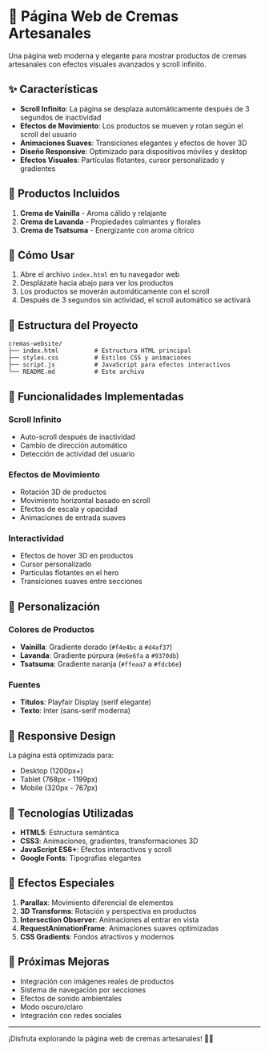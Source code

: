# 🌿 Página Web de Cremas Artesanales

Una página web moderna y elegante para mostrar productos de cremas artesanales con efectos visuales avanzados y scroll infinito.

## ✨ Características

- **Scroll Infinito**: La página se desplaza automáticamente después de 3 segundos de inactividad
- **Efectos de Movimiento**: Los productos se mueven y rotan según el scroll del usuario
- **Animaciones Suaves**: Transiciones elegantes y efectos de hover 3D
- **Diseño Responsive**: Optimizado para dispositivos móviles y desktop
- **Efectos Visuales**: Partículas flotantes, cursor personalizado y gradientes

## 🎨 Productos Incluidos

1. **Crema de Vainilla** - Aroma cálido y relajante
2. **Crema de Lavanda** - Propiedades calmantes y florales
3. **Crema de Tsatsuma** - Energizante con aroma cítrico

## 🚀 Cómo Usar

1. Abre el archivo `index.html` en tu navegador web
2. Desplázate hacia abajo para ver los productos
3. Los productos se moverán automáticamente con el scroll
4. Después de 3 segundos sin actividad, el scroll automático se activará

## 📁 Estructura del Proyecto

```
cremas-website/
├── index.html          # Estructura HTML principal
├── styles.css          # Estilos CSS y animaciones
├── script.js           # JavaScript para efectos interactivos
└── README.md           # Este archivo
```

## 🎯 Funcionalidades Implementadas

### Scroll Infinito
- Auto-scroll después de inactividad
- Cambio de dirección automático
- Detección de actividad del usuario

### Efectos de Movimiento
- Rotación 3D de productos
- Movimiento horizontal basado en scroll
- Efectos de escala y opacidad
- Animaciones de entrada suaves

### Interactividad
- Efectos de hover 3D en productos
- Cursor personalizado
- Partículas flotantes en el hero
- Transiciones suaves entre secciones

## 🎨 Personalización

### Colores de Productos
- **Vainilla**: Gradiente dorado (`#f4e4bc` a `#d4af37`)
- **Lavanda**: Gradiente púrpura (`#e6e6fa` a `#9370db`)
- **Tsatsuma**: Gradiente naranja (`#ffeaa7` a `#fdcb6e`)

### Fuentes
- **Títulos**: Playfair Display (serif elegante)
- **Texto**: Inter (sans-serif moderna)

## 📱 Responsive Design

La página está optimizada para:
- Desktop (1200px+)
- Tablet (768px - 1199px)
- Mobile (320px - 767px)

## 🔧 Tecnologías Utilizadas

- **HTML5**: Estructura semántica
- **CSS3**: Animaciones, gradientes, transformaciones 3D
- **JavaScript ES6+**: Efectos interactivos y scroll
- **Google Fonts**: Tipografías elegantes

## 🎪 Efectos Especiales

1. **Parallax**: Movimiento diferencial de elementos
2. **3D Transforms**: Rotación y perspectiva en productos
3. **Intersection Observer**: Animaciones al entrar en vista
4. **RequestAnimationFrame**: Animaciones suaves optimizadas
5. **CSS Gradients**: Fondos atractivos y modernos

## 🌟 Próximas Mejoras

- Integración con imágenes reales de productos
- Sistema de navegación por secciones
- Efectos de sonido ambientales
- Modo oscuro/claro
- Integración con redes sociales

---

¡Disfruta explorando la página web de cremas artesanales! 🌿✨
